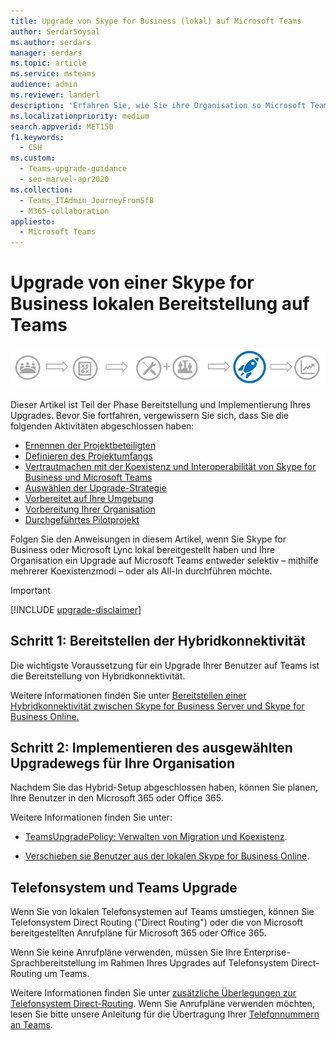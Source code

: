 ```yaml
---
title: Upgrade von Skype for Business (lokal) auf Microsoft Teams
author: SerdarSoysal
ms.author: serdars
manager: serdars
ms.topic: article
ms.service: msteams
audience: admin
ms.reviewer: landerl
description: 'Erfahren Sie, wie Sie ihre Organisation so Microsoft Teams, dass Skype for Business lokalen Bereitstellung nicht mehr funktioniert.'
ms.localizationpriority: medium
search.appverid: MET150
f1.keywords:
  - CSH
ms.custom:
  - Teams-upgrade-guidance
  - seo-marvel-apr2020
ms.collection:
  - Teams_ITAdmin_JourneyFromSfB
  - M365-collaboration
appliesto:
  - Microsoft Teams
---
```


# <a name="upgrade-from-a-skype-for-business-on-premises-deployment-to-teams"></a>Upgrade von einer Skype for Business lokalen Bereitstellung auf Teams

![Phasen des Upgradewegs, mit Betonung auf der Bereitstellungs- und Implementierungsphase.](media/upgrade-banner-deployment.png "Phasen des Upgradewegs, mit Betonung auf der Bereitstellungs- und Implementierungsphase")

Dieser Artikel ist Teil der Phase Bereitstellung und Implementierung Ihres Upgrades. Bevor Sie fortfahren, vergewissern Sie sich, dass Sie die folgenden Aktivitäten abgeschlossen haben:

- [Ernennen der Projektbeteiligten](upgrade-enlist-stakeholders.md)
- [Definieren des Projektumfangs](./upgrade-define-project-scope.md)
- [Vertrautmachen mit der Koexistenz und Interoperabilität von Skype for Business und Microsoft Teams](./teams-and-skypeforbusiness-coexistence-and-interoperability.md)
- [Auswählen der Upgrade-Strategie](upgrade-and-coexistence-of-skypeforbusiness-and-teams.md)
- [Vorbereitet auf Ihre Umgebung](./upgrade-prepare-environment.md)
- [Vorbereitung Ihrer Organisation](./upgrade-prepare-organization.md)
- [Durchgeführtes Pilotprojekt](./pilot-essentials.md)

Folgen Sie den Anweisungen in diesem Artikel, wenn Sie Skype for Business oder Microsoft Lync lokal bereitgestellt haben und Ihre Organisation ein Upgrade auf Microsoft Teams entweder selektiv – mithilfe mehrerer Koexistenzmodi – oder als All-In durchführen möchte. 

> [!IMPORTANT]
> [!INCLUDE [upgrade-disclaimer](includes/upgrade-disclaimer.md)]

## <a name="step-1-deploy-hybrid-connectivity"></a>Schritt 1: Bereitstellen der Hybridkonnektivität

Die wichtigste Voraussetzung für ein Upgrade Ihrer Benutzer auf Teams ist die Bereitstellung von Hybridkonnektivität.

Weitere Informationen finden Sie unter [Bereitstellen einer Hybridkonnektivität zwischen Skype for Business Server und Skype for Business Online.](/skypeforbusiness/skype-for-business-hybrid-solutions/deploy-hybrid-connectivity/deploy-hybrid-connectivity)

## <a name="step-2-implement-your-chosen-upgrade-journey-for-your-organization"></a>Schritt 2: Implementieren des ausgewählten Upgradewegs für Ihre Organisation

Nachdem Sie das Hybrid-Setup abgeschlossen haben, können Sie planen, Ihre Benutzer in den Microsoft 365 oder Office 365.

Weitere Informationen finden Sie unter:

- [TeamsUpgradePolicy: Verwalten von Migration und Koexistenz](upgrade-to-teams-on-prem-tools.md).

- [Verschieben sie Benutzer aus der lokalen Skype for Business Online](/skypeforbusiness/skype-for-business-hybrid-solutions/deploy-hybrid-connectivity/move-users-from-on-premises-to-skype-for-business-online).

## <a name="phone-system-and-teams-upgrade"></a>Telefonsystem und Teams Upgrade

Wenn Sie von lokalen Telefonsystemen auf Teams umstiegen, können Sie Telefonsystem Direct Routing ("Direct Routing") oder die von Microsoft bereitgestellten Anrufpläne für Microsoft 365 oder Office 365.

Wenn Sie keine Anrufpläne verwenden, müssen Sie Ihre Enterprise-Sprachbereitstellung im Rahmen Ihres Upgrades auf Telefonsystem Direct-Routing um Teams.

Weitere Informationen finden Sie unter [zusätzliche Überlegungen zur Telefonsystem Direct-Routing](./direct-routing-landing-page.md). Wenn Sie Anrufpläne verwenden möchten, lesen Sie bitte unsere Anleitung für die Übertragung Ihrer [Telefonnummern an Teams](phone-number-calling-plans/transfer-phone-numbers-to-teams.md).